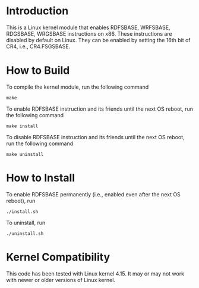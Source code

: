 # Introduction

This is a Linux kernel module that enables RDFSBASE, WRFSBASE, RDGSBASE, WRGSBASE instructions on x86. These instructions are disabled by default on Linux. They can be enabled by setting the 16th bit of CR4, i.e., CR4.FSGSBASE.

# How to Build

To compile the kernel module, run the following command

    make

To enable RDFSBASE instruction and its friends until the next OS reboot, run the following command

    make install

To disable RDFSBASE instruction and its friends until the next OS reboot, run the following command

    make uninstall

# How to Install

To enable RDFSBASE permanently (i.e., enabled even after the next OS reboot), run

    ./install.sh

To uninstall, run

    ./uninstall.sh

# Kernel Compatibility

This code has been tested with Linux kernel 4.15. It may or may not work with newer or older versions of Linux kernel.

